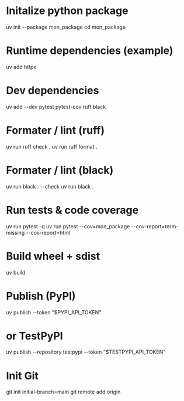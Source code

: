 
# Initalize python package
uv init --package mon_package
cd mon_package

# Runtime dependencies (example)
uv add httpx

# Dev dependencies
uv add --dev pytest pytest-cov ruff black

# Formater / lint (ruff)
uv run ruff check .
uv run ruff format .

# Formater / lint (black)
uv run black . --check
uv run black .


# Run tests & code coverage
uv run pytest -q
uv run pytest --cov=mon_package --cov-report=term-missing --cov-report=html


# Build wheel + sdist
uv build

# Publish (PyPI)
uv publish --token "$PYPI_API_TOKEN"

# or TestPyPI
uv publish --repository testpypi --token "$TESTPYPI_API_TOKEN"


# Init Git
git init initial-branch=main
git remote add origin